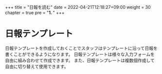 +++
title = "日報を読む"
date = 2022-04-21T12:18:27+09:00
weight = 30
chapter = true
pre = "<b>1. </b>"
+++

# 日報テンプレート

日報テンプレートを作成しておくことでスタッフはテンプレートに沿って日報を書くことができるようになります。
日報テンプレートは様々な入力フォームを自由に組み合わせて作成できます。
また、日報テンプレートは複数個作成して自由に切り替えて使用できます。

